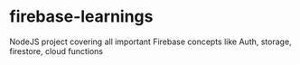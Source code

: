 # firebase-learnings
NodeJS project covering all important Firebase concepts like Auth, storage, firestore, cloud functions
